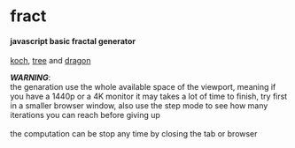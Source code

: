 # fract
#### javascript basic fractal generator
[koch](https://en.wikipedia.org/wiki/Koch_snowflake), [tree](https://en.wikipedia.org/wiki/Fractal_canopy) and [dragon](https://en.wikipedia.org/wiki/Dragon_curve)

***WARNING***:\
the genaration use the whole available space of the viewport, meaning if you have a 1440p or a 4K monitor it may takes a lot of time to finish, try first in a smaller browser window, also use the step mode to see how many iterations you can reach before giving up\
\
the computation can be stop any time by closing the tab or browser
